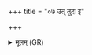 +++
title = "०७ उत् तुदा इ"

+++
<details><summary>मूलम् (GR)</summary>

उत् तुदा इ शिमिद्वतीं  
वि दुर्योणा इव दुपदा इ ।  
उद् अस्याः पातया मनः  
शश्वतीभ्यः समाभ्यः ॥
</details>